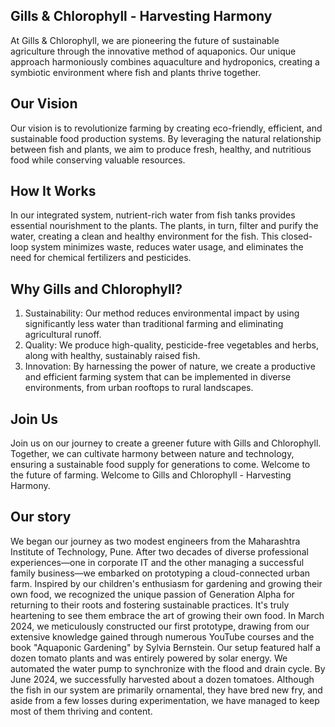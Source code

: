## Gills & Chlorophyll - Harvesting Harmony

At Gills & Chlorophyll, we are pioneering the future of sustainable agriculture through the innovative method of aquaponics. Our unique approach harmoniously combines aquaculture and hydroponics, creating a symbiotic environment where fish and plants thrive together.

## Our Vision

Our vision is to revolutionize farming by creating eco-friendly, efficient, and sustainable food production systems. By leveraging the natural relationship between fish and plants, we aim to produce fresh, healthy, and nutritious food while conserving valuable resources.

## How It Works

In our integrated system, nutrient-rich water from fish tanks provides essential nourishment to the plants. The plants, in turn, filter and purify the water, creating a clean and healthy environment for the fish. This closed-loop system minimizes waste, reduces water usage, and eliminates the need for chemical fertilizers and pesticides.

## Why Gills and Chlorophyll?

1. Sustainability: Our method reduces environmental impact by using significantly less water than traditional farming and eliminating agricultural runoff.
2. Quality: We produce high-quality, pesticide-free vegetables and herbs, along with healthy, sustainably raised fish.
3. Innovation: By harnessing the power of nature, we create a productive and efficient farming system that can be implemented in diverse environments, from urban rooftops to rural landscapes.

## Join Us

Join us on our journey to create a greener future with Gills and Chlorophyll. Together, we can cultivate harmony between nature and technology, ensuring a sustainable food supply for generations to come.
Welcome to the future of farming. Welcome to Gills and Chlorophyll - Harvesting Harmony.

## Our story 

We began our journey as two modest engineers from the Maharashtra Institute of Technology, Pune. After two decades of diverse professional experiences—one in corporate IT and the other managing a successful family business—we embarked on prototyping a cloud-connected urban farm. Inspired by our children's enthusiasm for gardening and growing their own food, we recognized the unique passion of Generation Alpha for returning to their roots and fostering sustainable practices. It's truly heartening to see them embrace the art of growing their own food.
In March 2024, we meticulously constructed our first prototype, drawing from our extensive knowledge gained through numerous YouTube courses and the book "Aquaponic Gardening" by Sylvia Bernstein. Our setup featured half a dozen tomato plants and was entirely powered by solar energy. We automated the water pump to synchronize with the flood and drain cycle. By June 2024, we successfully harvested about a dozen tomatoes. Although the fish in our system are primarily ornamental, they have bred new fry, and aside from a few losses during experimentation, we have managed to keep most of them thriving and content.
